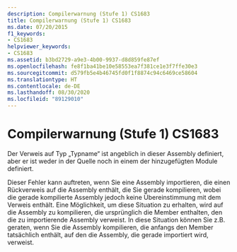 ```yaml
---
description: Compilerwarnung (Stufe 1) CS1683
title: Compilerwarnung (Stufe 1) CS1683
ms.date: 07/20/2015
f1_keywords:
- CS1683
helpviewer_keywords:
- CS1683
ms.assetid: b3bd2729-a9e3-4b00-9937-d8d859fe87ef
ms.openlocfilehash: fe8f1ba41be10e58553ea7f381ce1e3f7ffe30e3
ms.sourcegitcommit: d579fb5e4b46745fd0f1f8874c94c6469ce58604
ms.translationtype: HT
ms.contentlocale: de-DE
ms.lasthandoff: 08/30/2020
ms.locfileid: "89129010"
---
```

# <a name="compiler-warning-level-1-cs1683"></a>Compilerwarnung (Stufe 1) CS1683
Der Verweis auf Typ „Typname“ ist angeblich in dieser Assembly definiert, aber er ist weder in der Quelle noch in einem der hinzugefügten Module definiert.  
  
 Dieser Fehler kann auftreten, wenn Sie eine Assembly importieren, die einen Rückverweis auf die Assembly enthält, die Sie gerade kompilieren, wobei die gerade kompilierte Assembly jedoch keine Übereinstimmung mit dem Verweis enthält. Eine Möglichkeit, um diese Situation zu erhalten, wird auf die Assembly zu kompilieren, die ursprünglich die Member enthalten, den die zu importierende Assembly verweist. In diese Situation können Sie z.B. geraten, wenn Sie die Assembly kompilieren, die anfangs den Member tatsächlich enthält, auf den die Assembly, die gerade importiert wird, verweist.
